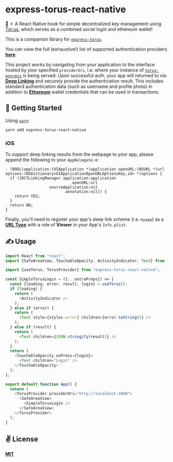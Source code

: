 # express-torus-react-native
🔐 ⚛️  A React Native hook for simple decentralized key management using [Tor.us](https://tor.us/), which serves as a combined social login and ethereum wallet!

This is a companion library for [`express-torus`](https://github.com/cawfree/express-torus).

You can view the full (exhaustive!) list of supported authentication providers [**here**](https://github.com/torusresearch/torus-direct-web-sdk/blob/9d024825ce1fad8cb31e7878ad6b85ba6d6025b4/examples/vue-app/src/App.vue#L24).

This project works by navigating from your application to the interface hosted by your specified `providerUri`, i.e. where your instance of [`torus-express`](https://github.com/cawfree/express-torus) is being served. Upon successful auth, your app will returned to via [**Deep Linking**](https://reactnavigation.org/docs/deep-linking) and securely provide the authentication result. This includes standard authentication data (such as username and profile photo) in addition to [**Ethereum**](https://ethereum.org/en/) wallet credentials that can be used in transactions.

## 🚀 Getting Started

Using [`yarn`](https://yarnpkg.com):

```bash
yarn add express-torus-react-native
```

### iOS
To support deep linking results from the webpage to your app, please append the following to your `AppDelegate.m`:

```objc
- (BOOL)application:(UIApplication *)application openURL:(NSURL *)url options:(NSDictionary<UIApplicationOpenURLOptionsKey,id> *)options {
  if ([RCTLinkingManager application:application
                             openURL:url
                   sourceApplication:nil
                          annotation:nil]) {
    return YES;
  }
  return NO;
}
```

Finally, you'll need to register your app's deep link scheme (i.e. `myapp`) as a [**URL Type**](https://developer.apple.com/documentation/uikit/inter-process_communication/allowing_apps_and_websites_to_link_to_your_content/defining_a_custom_url_scheme_for_your_app) with a role of **Viewer** in your App's `Info.plist`.

## ✍️ Usage

```javascript
import React from "react";
import {SafeAreaView, TouchableOpacity, ActivityIndicator, Text} from "react-native";

import {useTorus, TorusProvider} from "express-torus-react-native";

const SimpleTorusLogin = ({...extraProps}) => {
  const {loading, error, result, login} = useTorus();
  if (loading) {
    return (
      <ActivityIndicator />
    );
  } else if (error) {
    return (
      <Text style={styles.error} children={error.toString()} />
    );
  } else if (result) {
    return (
      <Text children={JSON.stringify(result)} />
    );
  }
  return (
    <TouchableOpacity onPress={login}>
      <Text children="Login" />
    </TouchableOpacity>
  );
};

export default function App() {
  return (
    <TorusProvider providerUri="http://localhost:3000">
      <SafeAreaView>
        <SimpleTorusLogin />
      </SafeAreaView>
    </TorusProvider>
  );
}
```

## ✌️ License
[**MIT**](./LICENSE)
